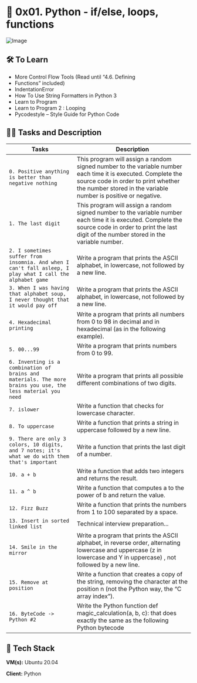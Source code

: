 
# 🦾 0x01. Python - if/else, loops, functions

![Image](https://i.imgur.com/uXG1Nzf.png)


## 🛠 To Learn
- More Control Flow Tools (Read until “4.6. Defining
- Functions” included)
- IndentationError
- How To Use String Formatters in Python 3
- Learn to Program
- Learn to Program 2 : Looping
- Pycodestyle – Style Guide for Python Code


## 👨‍💻 Tasks and Description
| Tasks             | Description                                                                |
| ----------------- | ------------------------------------------------------------------ |
| `0. Positive anything is better than negative nothing` | This program will assign a random signed number to the variable number each time it is executed. Complete the source code in order to print whether the number stored in the variable number is positive or negative. |
| `1. The last digit`| This program will assign a random signed number to the variable number each time it is executed. Complete the source code in order to print the last digit of the number stored in the variable number. |
| `2. I sometimes suffer from insomnia. And when I can't fall asleep, I play what I call the alphabet game` | Write a program that prints the ASCII alphabet, in lowercase, not followed by a new line. |
| `3. When I was having that alphabet soup, I never thought that it would pay off`| Write a program that prints the ASCII alphabet, in lowercase, not followed by a new line. |
| `4. Hexadecimal printing` | Write a program that prints all numbers from 0 to 98 in decimal and in hexadecimal (as in the following example). |
| `5. 00...99`| Write a program that prints numbers from 0 to 99. |
| `6. Inventing is a combination of brains and materials. The more brains you use, the less material you need` | Write a program that prints all possible different combinations of two digits. |
| `7. islower`| Write a function that checks for lowercase character. |
| `8. To uppercase` | Write a function that prints a string in uppercase followed by a new line. |
| `9. There are only 3 colors, 10 digits, and 7 notes; it's what we do with them that's important`| Write a function that prints the last digit of a number. |
| `10. a + b` | Write a function that adds two integers and returns the result. |
| `11. a ^ b`| Write a function that computes a to the power of b and return the value. |
| `12. Fizz Buzz` | Write a function that prints the numbers from 1 to 100 separated by a space. |
| `13. Insert in sorted linked list`| Technical interview preparation... |
| `14. Smile in the mirror` | Write a program that prints the ASCII alphabet, in reverse order, alternating lowercase and uppercase (z in lowercase and Y in uppercase) , not followed by a new line. |
| `15. Remove at position`| Write a function that creates a copy of the string, removing the character at the position n (not the Python way, the “C array index”). |
| `16. ByteCode -> Python #2` | Write the Python function def magic_calculation(a, b, c): that does exactly the same as the following Python bytecode |

## 🚀 Tech Stack

**VM(s):** Ubuntu 20.04

**Client:** Python
